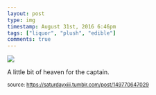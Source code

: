 ```yaml
---
layout: post
type: img
timestamp: August 31st, 2016 6:46pm
tags: ["liquor", "plush", "edible"]
comments: true
---
```

<img src="https://saturdayxiii.github.io/media/149770647029.jpg"/>

A little bit of heaven for the captain.
 
  
<small>source: https://saturdayxiii.tumblr.com/post/149770647029</small>